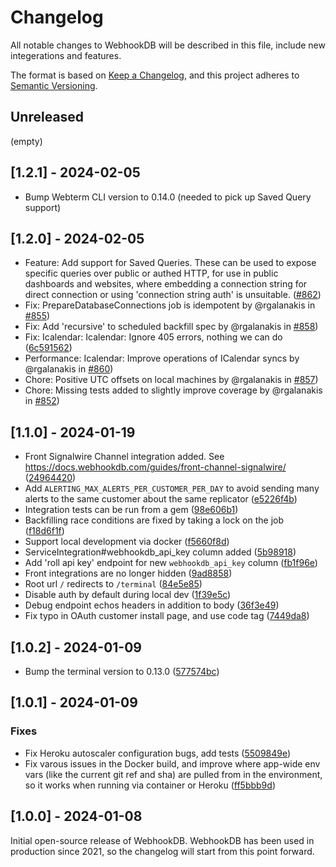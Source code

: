 # Changelog

All notable changes to WebhookDB will be described in this file,
include new integerations and features.

The format is based on [Keep a Changelog](https://keepachangelog.com/en/1.1.0/),
and this project adheres to [Semantic Versioning](https://semver.org/spec/v2.0.0.html).

## Unreleased

(empty)

## [1.2.1] - 2024-02-05

- Bump Webterm CLI version to 0.14.0 (needed to pick up Saved Query support)

## [1.2.0] - 2024-02-05

- Feature: Add support for Saved Queries. These can be used to expose specific queries over public or authed HTTP, for use in public dashboards and websites, where embedding a connection string for direct connection or using 'connection string auth' is unsuitable. ([#862](https://github.com/webhookdb/webhookdb/pull/862))
- Fix: PrepareDatabaseConnections job is idempotent by @rgalanakis in [#855](https://github.com/webhookdb/webhookdb/pull/855))
- Fix: Add 'recursive' to scheduled backfill spec by @rgalanakis in [#858](https://github.com/webhookdb/webhookdb/pull/858))
- Fix: Icalendar: Icalendar: Ignore 405 errors, nothing we can do ([6c591562](https://github.com/webhookdb/webhookdb/commit/6c591562e363b59819b3e57987c2e52c88271bb5))
- Performance: Icalendar: Improve operations of ICalendar syncs by @rgalanakis in [#860](https://github.com/webhookdb/webhookdb/pull/860))
- Chore: Positive UTC offsets on local machines by @rgalanakis in [#857](https://github.com/webhookdb/webhookdb/pull/857))
- Chore: Missing tests added to slightly improve coverage by @rgalanakis in [#852](https://github.com/webhookdb/webhookdb/pull/852))

## [1.1.0] - 2024-01-19

- Front Signalwire Channel integration added. See <https://docs.webhookdb.com/guides/front-channel-signalwire/> ([24964420](https://github.com/webhookdb/webhookdb/commit/24964420))
- Add `ALERTING_MAX_ALERTS_PER_CUSTOMER_PER_DAY` to avoid sending many alerts to the same customer about the same replicator ([e5226f4b](https://github.com/webhookdb/webhookdb/commit/e5226f4b))
- Integration tests can be run from a gem ([98e606b1](https://github.com/webhookdb/webhookdb/commit/98e606b1))
- Backfilling race conditions are fixed by taking a lock on the job ([f18d6f1f](https://github.com/webhookdb/webhookdb/commit/f18d6f1f))
- Support local development via docker ([f5660f8d](https://github.com/webhookdb/webhookdb/commit/f5660f8d))
- ServiceIntegration#webhookdb_api_key column added ([5b98918](https://github.com/webhookdb/webhookdb/commit/5b98918))
- Add 'roll api key' endpoint for new `webhookdb_api_key` column ([fb1f96e](https://github.com/webhookdb/webhookdb/commit/fb1f96e))
- Front integrations are no longer hidden ([9ad8858](https://github.com/webhookdb/webhookdb/commit/9ad8858))
- Root url `/` redirects to `/terminal` ([84e5e85](https://github.com/webhookdb/webhookdb/commit/84e5e85))
- Disable auth by default during local dev ([1f39e5c](https://github.com/webhookdb/webhookdb/commit/1f39e5c))
- Debug endpoint echos headers in addition to body ([36f3e49](https://github.com/webhookdb/webhookdb/commit/36f3e49))
- Fix typo in OAuth customer install page, and use code tag ([7449da8](https://github.com/webhookdb/webhookdb/commit/7449da8))

## [1.0.2] - 2024-01-09

- Bump the terminal version to 0.13.0 ([577574bc](https://github.com/webhookdb/webhookdb/commit/577574bce8e8c2b13633749541d3bc4a8165a8ed))

## [1.0.1] - 2024-01-09

### Fixes

- Fix Heroku autoscaler configuration bugs, add tests ([5509849e](https://github.com/webhookdb/webhookdb/commit/5509849e9a019a73eb703e66174d897764d8823b))
- Fix varous issues in the Docker build, and improve where app-wide env vars (like the current git ref and sha) are pulled from in the environment, so it works when running via container or Heroku ([ff5bbb9d](https://github.com/webhookdb/webhookdb/commit/ff5bbb9d80acede9a260196b6698742bc49eebb7))

## [1.0.0] - 2024-01-08

Initial open-source release of WebhookDB. WebhookDB has been used in production
since 2021, so the changelog will start from this point forward.
